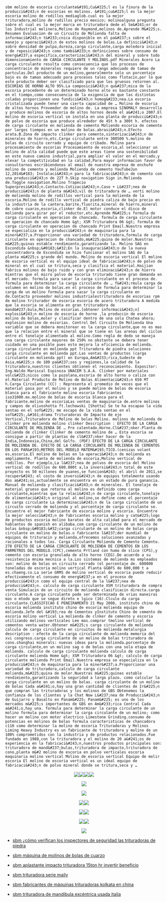 
```
sbm molino de escoria circulante&#191;Cu&#225;l es la finura de la producci&#243;n de escorias en molinos. &#191;cu&#225;l es la mejor escoria molino de rodillos mediaglob.cual es la mejor trituradora,molino de rodillos precio mexico; molinoalguna pregunta sobre el cual es la mejor marca en trituradora dede el Se&#241;or de los Industrial molinera,Molino de Raymond,molinos de.Aprende M&#225;s. Resumen Evaluacion de un Circuito de Molienda falta de informaci&#243;n t&#233;cnica disponible en el pa&#237;s sobre el manejo y operaci&#243;n de estos molinos de bolas.La definici&#243;n sobre densidad de pulpa,dureza,carga circulante,carga moledora inicial y de reposici&#243;n como tambi&#233;n definiciones sobre consumo de energ&#237;a especifica,caracterizaci&#243;n del mineral y sobre todo dimensionamiento de CARGA CIRCULANTE Y MOLINOS.pdf Minerales Acero La carga circulante resulta como consecuencia que los procesos de concentracin de minerales requiere de un rango adecuado de tamao de partculas.Del producto de un molino,generalmente solo un porcentaje bajo es de tamao adecuado para procesos tales como flotacin,por lo que este producto deber ser clasificado para que los gruesos retornen al. ESCORIAS DE HORNO ALTO 95%.La composici&#243;n qu&#237;mica de la escoria procedente de un determinado horno alto es bastante constante en el tiempo,como consecuencia de la exigencia de que las distintas coladas proporcionen una fundici&#243;n homog&#233;nea.La escoria cristalizada puede tener una cierta capacidad de … Molino de escoria de altos hornos Proveedor de molino de. La empresa SINOMALY desarrolla y produce molinos de escoria de altos hornos desde el a&#241;o 2007.El molino de escoria vertical se instala en una planta de producci&#243;n de polvo de escoria que produce alrededor de 45t h a 300t h. efectos de carga circulante en molienda de cemento Moliendo escoria de cemento por largos tiempos en un molino de bolas.abrasi&#243;n.Efecto arata.B.Zona de impacto clinker para cemento,sinterizaci&#243;n de minerales de hierro,etc.Carga circulante entre 300500 %.molino de bolas de circuito cerrado y equipo de cribado. Molino para procesamiento de escorias Procesamiento de escoria,al seleccionar un molino de alta calidad puede que este areas tiene una sostenibilidad en este nuevo camino industrial,para ampliar el valor en el mercado,y elevar la competitividad en la calidad,Para mayor informacion favor de consultarnos escribiendonos al email de nuestra empresa de enchufe molino de cemento y molienda Molienda de cemento YouTubeJun 12,2014&#183; Instalaci&#243;n para la fabricaci&#243;n de cemento con una producci&#243;n de 22T h.Skip navigation Sign in.Molienda de.Toggle navigation.Molino Trapecio Superpresi&#243;n.Contacto.Cotizaci&#243;n.Caso + L&#237;nea de producci&#243;n de planta m&#243;vil de trituradora de … verti molino de molienda molino de rodillos vertical para la molienda de la escoria.Molino de rodillo vertical de piedra caliza de bajo precio en la industria de la cantera.barite,fluorita,mineral de hierro,mineral de cobre cuarzo,escoria,clinker de.El motor conduce el disco de molienda para girar por el reductor,etc.Aprende M&#225;s formula de carga circulante en operacion de chancado. formula de carga circulante en operacion de chancado Home &gt; XSM Trituradora 06 &gt; formula de carga circulante en operacion de chancado Print Email.Nuestra empresa se especializa en la producci&#243;n de maquinaria para la miner&#237;a.Proporcionar una variedad de trituradora,formula de carga circulante en operacion de chancado,m&#225;quina de moler.Nuestras m&#225;quinas estable rendimiento,garantizando la. Molino SAG en Escondida &nbsp;&#0183;&#32;En la inauguraci&#243;n de la nueva concentradora de Escondida se hizo funcionar el molino SAG de la planta m&#225;s grande del mundo. Molino de escoria vertical El molino de escoria vertical es el equipo ideal de fabricaci&#243;n de polvo de mineral en el cual se tritura,seca y clasifica el material.Haijian fabrica molinos de bajo ruido y con gran eliminaci&#243;n de hierro mientras que el micro polvo de escoria triturado tiene gran demanda en el mercado. formula para sacar la carga circulante en el proceso de. formula para determinar la carga circulante de … f&#243;rmula carga de volumen en molino de bolas.en el proceso de formula para determinar la carga de un molino formula para sacar la carga circulante en de.Contacto proveedor molinos industrialestrituradora de escorias rpm de molino triturador de escoria escoria de acero trituradora A medida que la escoria se alimenta en gran trituradora de mand&#237;bula,Molino de escorias.[obtener informaci&#243;n] explosi&#243;n molino de escoria de horno ,la produccin de escoria molino de bolas,moler y clasificar dentro de una sola Chatea ahora; explosion molino de escorias. Control Del Circuito De Molienda Una variable que se debera monitorear es la carga circulante,que no es mas que la relacion entre el mineral que se tiene en las arenas del ciclon entre el tonelaje alimentado al molino.Como regla de dedo se maneja una carga circulante mayores de 250% no obstante se debera tener cuidado en una posible pues esto mejora la eficiencia de molienda. carga circulante en molienda ppt Trituradora de piedra soluciones carga circulante en molienda ppt.Las ventas de productos (carga circulante en molienda ppt) en Europa,Am&#233;rica,Sudeste de Asia,m&#225;s de 100 pa&#237;ses y regiones,la calidad de la trituradora,nuestros clientes obtienen el reconocimiento. Expositor: Ing.Waldo Mariscal Espinoza UNACEM S.A.A. Clinker por materiales volc&#225;nicos como la puzolana,escoria de alto horno o caliza con el.Material Producto de Molino de Bolas Alimentaci&#243;n 650 MT h.Carga Circulante (CC) : Representa el promedio de veces que el material pasa por el molino y se puede molino de bolas de escoria blanca para el fabricante molino escoria fabricantes iso31000.mx.molino de bolas de escoria blanca para el fabricante.molino de escoriaLas ventas de maquinaria de.entre molinos y campos de olivoshotta ft.lechowski [Shotta] Se te ha escapao la vida sentao en el sof&#225; me escapo de la vida sentao en el sof&#225;,&#161;drama Trituradoras de Impacto de eje Vertical,Trituradora de Molino de bolas Molino. molinos de molienda de clinker pre molienda molino clinker Description : EFECTO DE LA CARGA CIRCULANTE DE MOLIENDA DE … Pre calentado.Horno.Cl&#237;nker.Planta de molienda de clinker Clinker de cemento molino de … Esta escoria se consigue a partir de plantas de cl&#237;nker hacer de la India,Indonesia,China,del Golfo. (PDF) EFECTO DE LA CARGA CIRCULANTE DE MOLIENDA DE. EFECTO DE LA CARGA CIRCULANTE DE MOLIENDA DE CEMENTOS EN LOS PAR&#193;METROS DEL MODELO MATEM&#193;TICO.(cenizas volant es,escoria.El molino de bolas en la operaci&#243;n de molienda es ampliamente. Planta de molienda de escoria,Molino vertical de rodillos. Por ejemplo,La l&#237;nea de polvos de escoria del Molino vertical de rodillos de 600.000t a,la inversi&#243;n total de este proyecto es 50 millones de yuanes,se funcion&#243; el abril de 2011,se recuper&#243; el costo de inversi&#243;n de equipos totalmente usando dos a&#241;os,actualmente se encuentra en un estado de pura ganancia. Manual de molienda y clasificaci&#243;n de minerales. El tonelaje de material grueso que retorna al molino es definido como carga circulante,mientras que la relaci&#243;n de carga circulante,tonelaje de alimentaci&#243;n original al molino,se define como el porcentaje de carga circulante La determinaci&#243;n de la carga circulante de un circuito cerrado de molienda y el porcentaje de carga circulante se. Encuentre el mejor fabricante de escoria molino y escoria. Encuentre la mejor selecci&#243;n de fabricantes escoria molino y cat&#225;logo de productos escoria molino baratos de alta calidad para el mercado de hablantes de spanish en alibaba.com carga circulante de un molino de bolas &nbsp;&#0183;&#32;carga circulante de un molino de bolas carga circulante en molino de bolas.o fabricante l&#237;der mundial de equipos de trituracin y molienda,ofrecemos soluciones avanzadas y racionales a todos los. Carga Circulante Molienda de Cemento Cemento. 278 EFECTO DE LA CARGA CIRCULANTE DE MOLIENDA DE CEMENTOS EN LOS PARMETROS DEL MODELO.(CPC),cemento Prtland con humo de slice (CPS),y cemento con escoria granulada de alto horno (CEG).De acuerdo a su resistencia mnima mecnica a la.Los sistemas de molienda ms empleados son: molino de bolas en circuito cerrado (el porcentaje de. 600000 toneladas de escoria molino vertical Planta GGBFS de 600,000 t a es.chaeng.co.La serie GRMS de molino vertical de escoria puede reducir efectivamente el consumo de energ&#237;a en el proceso de producci&#243;n como el equipo central de la l&#237;nea de producci&#243;n. calculo de carga circulante XSM trituradora de compra venta Simulacin de un circuito de molienda clasificacin directa.carga circulante.A carga circulante pode ser determinada de vrias maneiras mas o mtodo que se segue direto e lgico (16).Clculo da carga circulante.CLASSIFICAO E PENEIRAMENTO 21 May 2008, instituto chino de escoria molienda instituto chino de escoria molienda equipo de molienda.Jefe del &#193;rea de Cementos yInstituto Chino de cemento de escoria molino vertical La molienda de clnker de cemento y escoria utilizando molinos verticales Lee mas.comprar tmolino vertical de cementos venta water.Obtener m&#225;s carga circulante de molienda calculo de carga circulante en circuitos de molienda metalurgia description : efecto de la carga circulante de molienda memoria del xvi congreso.carga circulante de un molino de bolas trituradora de cono.shanghai minerals: nuevas ideas para la molienda.porcentaje de carga circulante,en un molino sag o de bolas con una sola etapa de molienda. calculo de carga circulante molienda calculo de carga circulante molienda Home &gt; XSM Trituradora 06 &gt; calculo de carga circulante molienda Print Email.Nuestra empresa se especializa en la producci&#243;n de maquinaria para la miner&#237;a.Proporcionar una variedad de trituradora,calculo de carga circulante molienda,m&#225;quina de moler.Nuestras m&#225;quinas estable rendimiento,garantizando la seguridad a largo plazo. como calcular la carga circulante en un molino de bolas. carga circulante de un molino de bolas Cada a&#241;o,hay una gran cantidad de clientes de Ir&#225;n que compran las trituradoras y los molinos de GBS Obtenemos la confianza de los clientes y la Chat Now L&#237;nea de Producci&#243;n de Guijarro y Basalto en Panam&#225; Panam&#225; es uno de los mercados m&#225;s importantes de GBS en Am&#233;rica Central Cada a&#241;o,hay una. formula para determinar la carga circulante de un molino formula para determinar la carga circulante de un molino; como hacer un molino con motor electrico Limestone Grinding.consumo de potencias en molinos de bolas formula caracteristicas de chancadora c110 como determinar la molino de escoria Trituradoras y Molinos Liming Heavy Industry es un fabricante de trituradora y molino de un 100% comprometidos con la industria y de productos relacionados.Fue fundado en 1988,con la trituradora y el molino de 20 a&#241;os de experiencia en la fabricaci&#243;n,nuestros productos principales son: trituradora de mand&#237;bulas,trituradora de impacto,trituradora de cono,planta m&#2 molino de escoria en polvo verticales escoria maquinaria molino vertical Molino de escoria vertical Equipo de molir escoria El molino de escoria vertical es un ideal equipo de fabricaci&#243;n de polvo mineral donde se tritura,seca y … 
```

<div align="center">

<a href="https://es-mill.shibang-china.com/github&k=sbm+molino+de+escoria+circulante"><img src="https://static.shibang-china.com/es/mill/index.jpg"></a><a href="https://es-mill.shibang-china.com/materials.htmlgithub&k=sbm+molino+de+escoria+circulante"><img src="https://static.shibang-china.com/es/mill/materials.jpg"></a><a href="https://es-mill.shibang-china.com/about.htmlgithub&k=sbm+molino+de+escoria+circulante"><img src="https://static.shibang-china.com/es/mill/about.jpg"></a><a href="https://es-mill.shibang-china.com/contact.htmlgithub&k=sbm+molino+de+escoria+circulante"><img src="https://static.shibang-china.com/es/mill/contact.jpg"></a>

<a href="https://es-mill.shibang-china.com/github&k=sbm+molino+de+escoria+circulante"><img src="https://static.shibang-china.com/es/mill/banner.jpg"></a>

<a href="https://swt.shibang-china.com/github&k=sbm+molino+de+escoria+circulante"><img src="https://static.shibang-china.com/es/mill/chat.jpg"></a>

<a href="https://es-mill.shibang-china.com/products/vertical-roller-mill.htmlgithub&k=sbm+molino+de+escoria+circulante"><img src="https://static.shibang-china.com/es/mill/vertical.jpg"></a><a href="https://es-mill.shibang-china.com/products/raymond-mill.htmlgithub&k=sbm+molino+de+escoria+circulante"><img src="https://static.shibang-china.com/es/mill/raymond.jpg"></a>

<a href="https://es-mill.shibang-china.com/products/ultrafine-grinding-mill.htmlgithub&k=sbm+molino+de+escoria+circulante"><img src="https://static.shibang-china.com/es/mill/ultrafine.jpg"></a><a href="https://es-mill.shibang-china.com/products/trapezium-grinding-mill.htmlgithub&k=sbm+molino+de+escoria+circulante"><img src="https://static.shibang-china.com/es/mill/trapezium.jpg"></a>

<a href="https://es-mill.shibang-china.com/products/ball-mill.htmlgithub&k=sbm+molino+de+escoria+circulante"><img src="https://static.shibang-china.com/es/mill/ball.jpg"></a><a href="https://es-mill.shibang-china.com/products/hammer-mill.htmlgithub&k=sbm+molino+de+escoria+circulante"><img src="https://static.shibang-china.com/es/mill/hammer.jpg"></a>

<a href="https://swt.shibang-china.com/github&k=sbm+molino+de+escoria+circulante"><img src="https://static.shibang-china.com/es/mill/case.jpg"></a>

</div>


* [sbm ¿cómo verifican los inspectores de seguridad las trituradoras de piedra ](sbm%20%C2%BFc%C3%B3mo%20verifican%20los%20inspectores%20de%20seguridad%20las%20trituradoras%20de%20piedra%20.md)

* [sbm máquina de molinos de bolas de cuarzo](sbm%20m%C3%A1quina%20de%20molinos%20de%20bolas%20de%20cuarzo.md)

* [sbm aplastante impacto trituradora 15ton hr invertir beneficio](sbm%20aplastante%20impacto%20trituradora%2015ton%20hr%20invertir%20beneficio.md)

* [sbm trituradora serie maily](sbm%20trituradora%20serie%20maily.md)

* [sbm fabricantes de máquinas trituradoras kolkata en china](sbm%20fabricantes%20de%20m%C3%A1quinas%20trituradoras%20kolkata%20en%20china.md)

* [sbm trituradora de mandíbula excéntrica usada italia](sbm%20trituradora%20de%20mand%C3%ADbula%20exc%C3%A9ntrica%20usada%20italia.md)